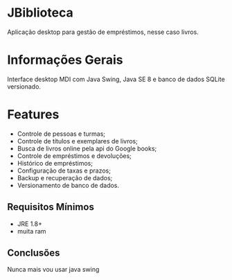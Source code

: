 # JBiblioteca
Aplicação desktop para gestão de empréstimos, nesse caso livros.

# Informações Gerais
Interface desktop MDI com Java Swing, Java SE 8 e banco de dados SQLite versionado.

# Features
* Controle de pessoas e turmas;
* Controle de títulos e exemplares de livros; 
* Busca de livros online pela api do Google books;
* Controle de empréstimos e devoluções;
* Histórico de empréstimos;
* Configuração de taxas e prazos;
* Backup e recuperação de dados;
* Versionamento de banco de dados.

## Requisitos Mínimos
* JRE 1.8+
* muita ram

## Conclusões
Nunca mais vou usar java swing
